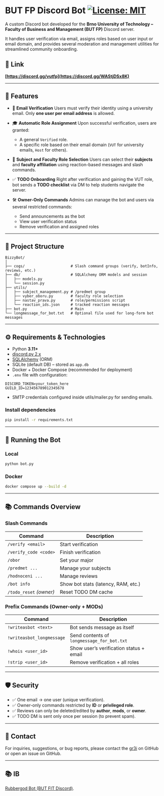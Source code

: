 # BUT FP Discord Bot [![License: MIT](https://img.shields.io/badge/License-MIT-blue.svg)](https://opensource.org/licenses/MIT)

A custom Discord bot developed for the **Brno University of Technology – Faculty of Business and Management (BUT FP)** Discord server.

It handles user verification via email, assigns roles based on user input or email domain, and provides several moderation and management utilities for streamlined community onboarding.

## 🔗 Link 
**[https://discord.gg/vutfp](https://discord.gg/WAStjDSx8K)**

---

## 📌 Features

* 🔐 **Email Verification** 
  Users must verify their identity using a university email. Only **one user per email address** is allowed. 

* 🎓 **Automatic Role Assignment**
  Upon successful verification, users are granted:

  * A general `Verified` role.
  * A specific role based on their email domain (`VUT` for university emails, `Host` for others).

* 📘 **Subject and Faculty Role Selection**
  Users can select their **subjects** and **faculty affiliation** using reaction-based messages and slash commands.

* ✅ **TODO Onboarding** 
  Right after verification and gaining the VUT role, bot sends a **TODO checklist** via DM to help students navigate the server. 

* 🛠️ **Owner-Only Commands**
  Admins can manage the bot and users via several restricted commands:

  * Send announcements as the bot
  * View user verification status
  * Remove verification and assigned roles

---

## 📂 Project Structure

```
BizzyBot/
│
├── cogs/                     # Slash command groups (verify, botInfo, reviews, etc.)
├── db/                       # SQLAlchemy ORM models and session
│   ├── models.py
│   └── session.py
├── utils/
│   ├── subject_management.py # /predmet group
│   ├── vyber_oboru.py        # faculty role selection
│   ├── nastav_prava.py       # role/permissions script
│   └── reaction_ids.json     # tracked reaction messages
├── bot.py                    # Main
└── longmessage_for_bot.txt   # Optional file used for long-form bot messages
```

---

## ⚙️ Requirements & Technologies

- Python **3.11+**
- [discord.py 2.x](https://discordpy.readthedocs.io/)
- [SQLAlchemy](https://www.sqlalchemy.org/) (ORM)
- SQLite (default DB) – stored as `app.db`
- Docker + Docker Compose (recommended for deployment)
- `.env` file with configuration:

```env
DISCORD_TOKEN=your_token_here
GUILD_ID=123456789012345678
```

* SMTP credentials configured inside utils/mailer.py for sending emails.

### Install dependencies

```bash
pip install -r requirements.txt
```

---

## 🚀 Running the Bot

### Local
```bash
python bot.py
```

### Docker
```bash
docker compose up --build -d
```

---

## 📚 Commands Overview

### Slash Commands

| Command                   | Description                          |
| ------------------------- | ------------------------------------ |
| `/verify <email>`         | Start verification                   |
| `/verify_code <code>`     | Finish verification                  |
| `/obor`                   | Set your major                       |
| `/predmet ...`            | Manage your subjects                 |
| `/hodnoceni ...`          | Manage reviews                       |
| `/bot info`               | Show bot stats (latency, RAM, etc.)  |
| `/todo_reset` *(owner)*   | Reset TODO DM cache                  |

### Prefix Commands (Owner-only + MODs)

| Command                   | Description                                   |
| ------------------------- | --------------------------------------------- |
| `!writeasbot <text>`      | Bot sends message as itself                   |
| `!writeasbot_longmessage` | Send contents of `longmessage_for_bot.txt`    |
| `!whois <user_id>`        | Show user’s verification status + email       |
| `!strip <user_id>`        | Remove verification + all roles               |

---

## 🛡️ Security

* ✅ One email → one user (unique verification). 
* ✅ Owner-only commands restricted by **ID** or **privileged role**. 
* ✅ Reviews can only be deleted/edited by **author**, **mods**, or **owner**. 
* ✅ TODO DM is sent only once per session (to prevent spam). 

---

## 📩 Contact

For inquiries, suggestions, or bug reports, please contact the [gr3i](https://github.com/gr3i) on GitHub or open an issue on GitHub.

---

## 📚 IB

[Rubbergod Bot (BUT FIT Discord)](https://github.com/vutfitdiscord/rubbergod/tree/main). 

